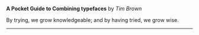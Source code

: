 **A Pocket Guide to Combining typefaces** by *Tim Brown*

By trying, we grow knowledgeable; and by having tried, we grow wise.

---

